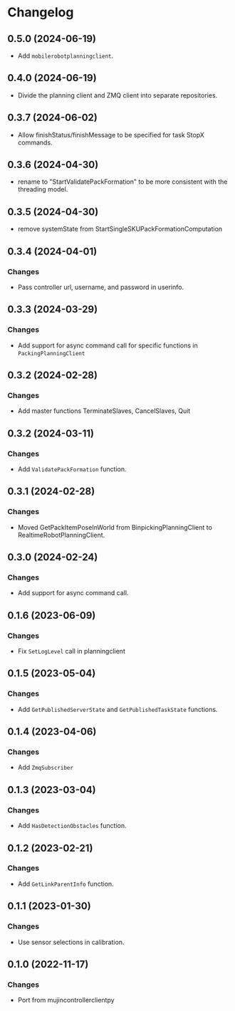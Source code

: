 # Changelog

## 0.5.0 (2024-06-19)

- Add `mobilerobotplanningclient`.

## 0.4.0 (2024-06-19)

- Divide the planning client and ZMQ client into separate repositories.

## 0.3.7 (2024-06-02)

- Allow finishStatus/finishMessage to be specified for task StopX commands.

## 0.3.6 (2024-04-30)

- rename to "StartValidatePackFormation" to be more consistent with the threading model.

## 0.3.5 (2024-04-30)

- remove systemState from StartSingleSKUPackFormationComputation

## 0.3.4 (2024-04-01)

### Changes

- Pass controller url, username, and password in userinfo.

## 0.3.3 (2024-03-29)

### Changes

- Add support for async command call for specific functions in `PackingPlanningClient`

## 0.3.2 (2024-02-28)

### Changes

- Add master functions TerminateSlaves, CancelSlaves, Quit

## 0.3.2 (2024-03-11)

### Changes

- Add `ValidatePackFormation` function.

## 0.3.1 (2024-02-28)

### Changes

- Moved GetPackItemPoseInWorld from BinpickingPlanningClient to RealtimeRobotPlanningClient.

## 0.3.0 (2024-02-24)

### Changes

- Add support for async command call.

## 0.1.6 (2023-06-09)

### Changes

- Fix `SetLogLevel` call in planningclient

## 0.1.5 (2023-05-04)

### Changes

- Add `GetPublishedServerState` and `GetPublishedTaskState` functions.

## 0.1.4 (2023-04-06)

### Changes

- Add `ZmqSubscriber`

## 0.1.3 (2023-03-04)

### Changes

- Add `HasDetectionObstacles` function.

## 0.1.2 (2023-02-21)

### Changes

- Add `GetLinkParentInfo` function.

## 0.1.1 (2023-01-30)

### Changes

- Use sensor selections in calibration.

## 0.1.0 (2022-11-17)

### Changes

- Port from mujincontrollerclientpy
